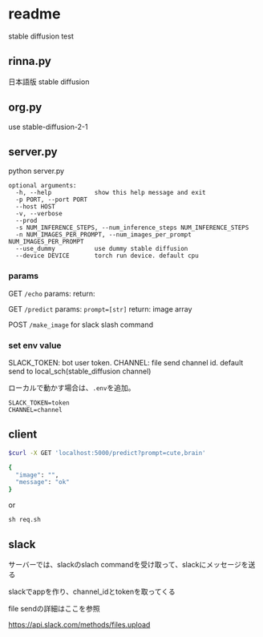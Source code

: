 # readme
stable diffusion test

## rinna.py
日本語版 stable diffusion

## org.py
use stable-diffusion-2-1

## server.py
python server.py

```
optional arguments:
  -h, --help            show this help message and exit
  -p PORT, --port PORT
  --host HOST
  -v, --verbose
  --prod
  -s NUM_INFERENCE_STEPS, --num_inference_steps NUM_INFERENCE_STEPS
  -n NUM_IMAGES_PER_PROMPT, --num_images_per_prompt NUM_IMAGES_PER_PROMPT
  --use_dummy           use dummy stable diffusion
  --device DEVICE       torch run device. default cpu
```

### params

GET `/echo`
params:
return:

GET `/predict`
params: `prompt=[str]`
return: image array


POST `/make_image`
for slack slash command

### set env value
SLACK_TOKEN: bot user token.
CHANNEL: file send channel id. default send to local_sch(stable_diffusion channel)

ローカルで動かす場合は、`.env`を追加。

```
SLACK_TOKEN=token
CHANNEL=channel
```

##  client

```bash
$curl -X GET 'localhost:5000/predict?prompt=cute,brain'

{
  "image": "",
  "message": "ok"
}
```

or

`sh req.sh`

## slack
サーバーでは、slackのslach commandを受け取って、slackにメッセージを送る

slackでappを作り、channel_idとtokenを取ってくる

file sendの詳細はここを参照

https://api.slack.com/methods/files.upload
